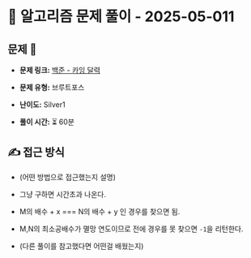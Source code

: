 # 📝 알고리즘 문제 풀이 - 2025-05-011

## 문제 📖

- **문제 링크:** [백준 - 카잉 달력](https://www.acmicpc.net/problem/6064)

- **문제 유형:** 브루트포스

- **난이도:** Silver1

- **풀이 시간:** ⏳ 60분

## ✍ 접근 방식

- (어떤 방법으로 접근했는지 설명)

- 그냥 구하면 시간초과 나온다.
- M의 배수 + x === N의 배수 + y 인 경우를 찾으면 됨.
- M,N의 최소공배수가 멸망 연도이므로 전에 경우를 못 찾으면 `-1`을 리턴한다.

- (다른 풀이를 참고했다면 어떤걸 배웠는지)
